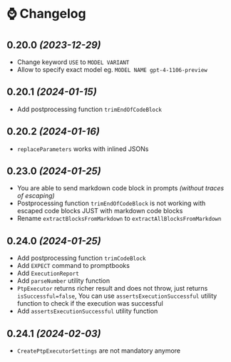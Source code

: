 # ⌚ Changelog

## 0.20.0 _(2023-12-29)_

-   Change keyword `USE` to `MODEL VARIANT`
-   Allow to specify exact model eg. `MODEL NAME gpt-4-1106-preview`

## 0.20.1 _(2024-01-15)_

-   Add postprocessing function `trimEndOfCodeBlock`

## 0.20.2 _(2024-01-16)_

-   `replaceParameters` works with inlined JSONs

## 0.23.0 _(2024-01-25)_

-   You are able to send markdown code block in prompts _(without traces of escaping)_
-   Postprocessing function `trimEndOfCodeBlock` is not working with escaped code blocks JUST with markdown code blocks
-   Rename `extractBlocksFromMarkdown` to `extractAllBlocksFromMarkdown`

## 0.24.0 _(2024-01-25)_

-   Add postprocessing function `trimCodeBlock`
-   Add `EXPECT` command to promptbooks
-   Add `ExecutionReport`
-   Add `parseNumber` utility function
-   `PtpExecutor` returns richer result and does not throw, just returns `isSuccessful=false`, You can use `assertsExecutionSuccessful` utility function to check if the execution was successful
-   Add `assertsExecutionSuccessful` utility function

## 0.24.1 _(2024-02-03)_

-   `CreatePtpExecutorSettings` are not mandatory anymore
